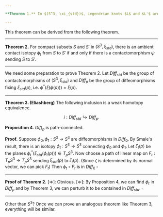 ```yaml
---

**Theorem 1.** In $(S^3, \xi_{std})$, Legendrian knots $L$ and $L'$ are Legendrian isotopic if and only if the complements of standard neighborhoods are contactomorphic.

---
```


This theorem can be derived from the following theorem.

---

**Theorem 2.**  For compact subsets $S$ and $S'$ in $(S^3, \xi_{std})$, there is an ambient contact isotopy $\phi_t$ from $S$ to $S'$ if and only if there is a contactomorphism $\psi$ sending $S$ to $S'$.

---

We need some preparation to prove Theorem 2. Let $\textit{Diff}_{std}$ be the group of contactomorphisms of $(S^3, \xi_{std})$ and $\textit{Diff}_p$ be the group of diffeomorphisms fixing $\xi_{std}(p)$, i.e. $\phi^*(\xi(\phi(p))) = \xi(p)$.

---

**Theorem 3. (Eliashberg)** The following inclusion is a weak homotopy equivalence.

$$i: \textit{Diff}_{std} \hookrightarrow \textit{Diff}_p.$$

**Proposition 4.** $\textit{Diff}_p$ is path-connected.

**Proof.** Suppose $\phi_0, \phi_1:S^3 \rightarrow S^3$ are diffeomorphisms in $\textit{Diff}_0$. By Smale's result, there is an isotopy $\phi_t: S^3 \to S^3$ connecting $\phi_0$ and $\phi_1$. Let $\zeta_t(p)$ be the planes $\phi_t^*(\xi_{std}(\phi_t(p))) \in T_pS^3$. Now choose a path of linear map on $F_t: T_pS^3 \to T_pS^3$ sending $\xi_{std}(p)$ to $\zeta_t(p)$. (Since $\zeta$ is determined by its normal vector, we can pick $F_t$) Then $\phi_t \circ F_t$ is in $\textit{Diff}_0$  $\square$

---

**Proof of Theorem 2.** $[\Rightarrow]$: Obvious. 
$[\Leftarrow]$: By Proposition 4, we can find $\phi_t$ in $\textit{Diff}_p$ and by Theorem 3, we can perturb it to be contained in $\textit{Diff}_{std}$. $\square$ 

---

Other than $S^3$? Once we can prove an analogous theorem like Theorem 3, everything will be similar.
<!--stackedit_data:
eyJoaXN0b3J5IjpbLTg3MDg1OTk2NSw4NjcyNTI2NjMsMzQwMT
MzNjcsLTIxMzM3MjQxNDAsMjEyNDI3OTUwOCwtMTMwNzE5NDEx
NiwtMTg0MDIwNjIzMywxMTQ2MjA0NDU4LC0xMzg2MjQ2ODhdfQ
==
-->
